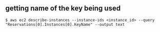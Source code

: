 ## getting name of the key being used
   ``` $ aws ec2 describe-instances --instance-ids <instance_id> --query "Reservations[0].Instances[0].KeyName" --output text ```
